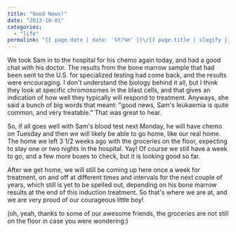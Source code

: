 ```yaml
---
title: "Good News!"
date: "2013-10-01"
categories: 
  - "life"
permalink: "{{ page.date | date: '%Y/%m' }}\/{{ page.title | slugify }}\/"
---
```


We took Sam in to the hospital for his chemo again today, and had a good chat with his doctor. The results from the bone marrow sample that had been sent to the U.S. for specialized testing had come back, and the results were encouraging. I don't understand the biology behind it all, but I think they look at specific chromosomes in the blast cells, and that gives an indication of how well they typically will respond to treatment. Anyways, she said a bunch of big words that meant: "good news, Sam's leukaemia is quite common, and very treatable." That was great to hear.

So, if all goes well with Sam's blood test next Monday, he will have chemo on Tuesday and then we will likely be able to go home, like our real home. The home we left 3 1/2 weeks ago with the groceries on the floor, expecting to stay one or two nights in the hospital. Yay! Of course we still have a week to go, and a few more boxes to check, but it is looking good so far.

After we get home, we will still be coming up here once a week for treatment, on and off at different times and intervals for the next couple of years, which still is yet to be spelled out, depending on his bone marrow results at the end of this induction treatment. So that's where we are at, and we are very proud of our courageous little boy!

(oh, yeah, thanks to some of our awesome friends, the groceries are not still on the floor in case you were wondering:)
